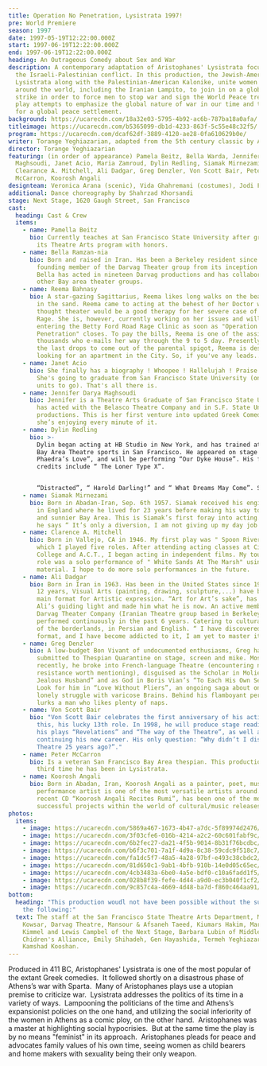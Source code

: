 ```yaml
---
title: Operation No Penetration, Lysistrata 1997!
pre: World Premiere
season: 1997
date: 1997-05-19T12:22:00.000Z
start: 1997-06-19T12:22:00.000Z
end: 1997-06-19T12:22:00.000Z
heading: An Outrageous Comedy about Sex and War
description: A contemporary adaptation of Aristophanes' Lysistrata focused on
  the Israeli-Palestinian conflict. In this production, the Jewish-American
  Lysistrata along with the Palestinian-American Kalonike, unite women from
  around the world, including the Iranian Lampito, to join in on a global sex
  strike in order to force men to stop war and sign the World Peace treaty. The
  play attempts to emphasize the global nature of war in our time and the need
  for a global peace settlement.
background: https://ucarecdn.com/18a32e03-5795-4b92-ac6b-787ba18a0afa/
titleimage: https://ucarecdn.com/b5365099-db1d-4233-863f-5c55e48c32f5/
program: https://ucarecdn.com/dcaf62df-3889-4120-ae28-0fa610629b0e/
writer: Torange Yeghiazarian, adapted from the 5th century classic by Aristophanes
director: Torange Yeghiazarian
featuring: (in order of appearance) Pamela Beitz, Bella Warda, Jennifer Darya
  Maghsoudi, Janet Acio, Maria Zamroud, Dylin Redling, Siamak Mirnezami,
  Clearance A. Mitchell, Ali Dadgar, Greg Denzler, Von Scott Bair, Peter
  McCarron, Koorosh Angali
designteam: Veronica Arana (scenic), Vida Ghahremani (costumes), Jodi Ferguson (lighting)
additional: Dance choreography by Shahrzad Khorsandi
stage: Next Stage, 1620 Gaugh Street, San Francisco
cast:
  heading: Cast & Crew
  items:
    - name: Pamella Beitz
      bio: Currently teaches at San Francisco State University after graduating from
        its Theatre Arts program with honors.
    - name: Bella Ramzan-nia
      bio: Born and raised in Iran. Has been a Berkeley resident since 1980 and is a
        founding member of the Darvag Theater group from its inception in 1985.
        Bella has acted in nineteen Darvag productions and has collaborated with
        other Bay area theater groups.
    - name: Reema Bahnasy
      bio: A star-gazing Sagittarius, Reema likes long walks on the beach and smores
        in the sand. Reema came to acting at the behest of her Doctor who
        thought theater would be a good therapy for her severe case of Road
        Rage. She is, however, currently working on her issues and will be
        entering the Betty Ford Road Rage Clinic as soon as "Operation No
        Penetration" closes. To pay the bills, Reema is one of the assimilated
        thousands who e-mails her way through the 9 to 5 day. Presently sucking
        the last drops to come out of the parental spigot, Reema is desperately
        looking for an apartment in the City. So, if you've any leads.....
    - name: Janet Acio
      bio: She finally has a biography ! Whoopee ! Hallelujah ! Praise the Lord !.
        She's going to graduate from San Francisco State University (only three
        units to go). That's all there is.
    - name: Jennifer Darya Maghsoudi
      bio: Jennifer is a Theatre Arts Graduate of San Francisco State University. She
        has acted with the Belasco Theatre Company and in S.F. State University
        productions. This is her first venture into updated Greek Comedy and
        she’s enjoying every minute of it.
    - name: Dylin Redling
      bio: >-
        Dylin began acting at HB Studio in New York, and has trained at ACT and
        Bay Area Theatre sports in San Francisco. He appeared on stage in “
        Phaedra’s Love”, and will be performing “Our Dyke House”. His film
        credits include “ The Loner Type X”.


        “Distracted”, “ Harold Darling!” and “ What Dreams May Come”. Special thank you to Allison for her love and support.
    - name: Siamak Mirnezami
      bio: Born in Abadan-Iran, Sep. 6th 1957. Siamak received his engineering degree
        in England where he lived for 23 years before making his way to warmer
        and sunnier Bay Area. This is Siamak’s first foray into acting. And as
        he says “ It’s only a diversion, I am not giving up my day job!”.
    - name: Clarence A. Mitchell
      bio: Born in Vallejo, CA in 1946. My first play was " Spoon River" in 1984, in
        which I played five roles. After attending acting classes at City
        College and A.C.T., I began acting in independent films. My toughest
        role was a solo performance of " White Sands At The Marsh" using my own
        material. I hope to do more solo performances in the future.
    - name: Ali Dadgar
      bio: Born in Iran in 1963. Has been in the United States since 1977. In the past
        12 years, Visual Arts (painting, drawing, sculpture,...) have been his
        main format for Artistic expression. “Art for Art’s sake”, has been
        Ali’s guiding light and made him what he is now. An active member of the
        Darvag Theater Company (Iranian Theatre group based in Berkeley), he has
        performed continuously in the past 6 years. Catering to cultural gypsies
        of the borderlands, in Persian and English. “ I have discovered another
        format, and I have become addicted to it, I am yet to master it.”
    - name: Greg Denzler
      bio: A low-budget Bon Vivant of undocumented enthusiasms, Greg has gracefully
        submitted to Thespian Quarantine on stage, screen and mike. Most
        recently, he broke into French-language Theatre (encountering no
        resistance worth mentioning), disguised as the Scholar in Moliere’s “The
        Jealous Husband” and as God in Boris Vian’s “To Each His Own Serpent”.
        Look for him in “Love Without Pliers”, an ongoing saga about one man’s
        lonely struggle with varicose Brains. Behind his flamboyant personae
        lurks a man who likes plenty of naps.
    - name: Von Scott Bair
      bio: "Von Scott Bair celebrates the first anniversary of his acting career with
        this, his lucky 13th role. In 1998, he will produce stage readings of
        his plays “Revelations” and “The way of the Theatre”, as well as
        continuing his new career. His only question: “Why didn’t I discover
        Theatre 25 years ago?”."
    - name: Peter McCarron
      bio: Is a veteran San Francisco Bay Area thespian. This production marks the
        third time he has been in Lysistrata.
    - name: Koorosh Angali
      bio: Born in Abadan, Iran, Koorosh Angali as a painter, poet, musician and
        performance artist is one of the most versatile artists around. His
        recent CD “Koorosh Angali Recites Rumi”, has been one of the most
        successful projects within the world of cultural/music releases.
photos:
  items:
    - image: https://ucarecdn.com/5869a467-1673-4b47-a7dc-5f89974d2476/
    - image: https://ucarecdn.com/3f03cfe6-016b-4214-a2c2-60c601fabf9c/
    - image: https://ucarecdn.com/6b2fec27-da21-4f5b-9014-8b31f76bcdbc/
    - image: https://ucarecdn.com/b6f3c701-7a1f-4d9a-8c38-59cdc9f518c7/
    - image: https://ucarecdn.com/fa1dc5f7-48a5-4a28-97bf-e493c38cbdc2/
    - image: https://ucarecdn.com/81d650c1-9ab1-4bfb-910b-14e0d05c65ec/
    - image: https://ucarecdn.com/4cb3483a-6be0-4a5e-bdf0-c10a6fadd1f5/
    - image: https://ucarecdn.com/028b8f39-fefe-4d44-a9d0-ec3b040f1cf2/
    - image: https://ucarecdn.com/9c857c4a-4669-4d48-ba7d-f860c464aa91/
bottom:
  heading: "This production woudl not have been possible without the support of
    the following:"
  text: The staff at the San Francisco State Theatre Arts Department, Mohammad
    Kowsar, Darvag Theatre, Mansour & Afsaneh Taeed, Kiumars Hakim, Marcia
    Kimmel and Lewis Campbel of the Next Stage, Barbara Lubin of Middle East
    Chidren's Alliance, Emily Shihadeh, Gen Hayashida, Termeh Yeghiazarian,
    Kamshad Kooshan.
---
```

Produced in 411 BC, Aristophanes' Lysistrata is one of the most popular of the extant Greek comedies.  It followed shortly on a disastrous phase of Athens’s war with Sparta.  Many of Aristophanes plays use a utopian premise to criticize war.  Lysistrata addresses the politics of its time in a variety of ways.  Lampooning the politicians of the time and Athens’s expansionist policies on the one hand, and utilizing the social inferiority of the women in Athens as a comic ploy, on the other hand.  Aristophanes was a master at highlighting social hypocrisies.  But at the same time the play is by no means "feminist" in its approach.  Aristophanes pleads for peace and advocates family values of his own time, seeing women as child bearers and home makers with sexuality being their only weapon.